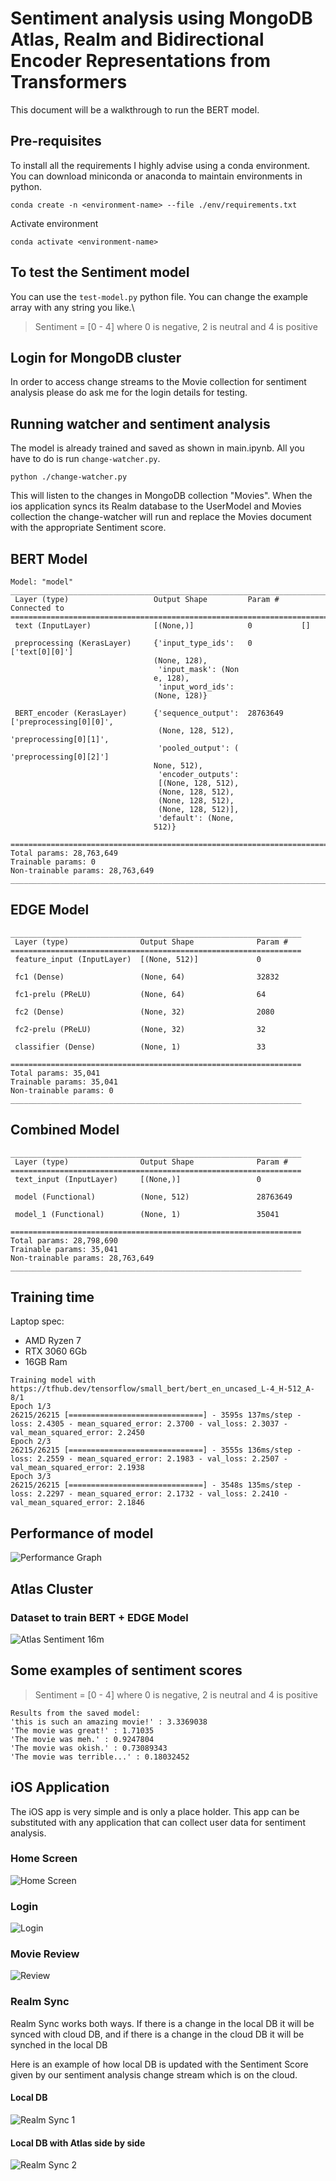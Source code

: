 # Sentiment analysis using MongoDB Atlas, Realm and Bidirectional Encoder Representations from Transformers

This document will be a walkthrough to run the BERT model.

## Pre-requisites
To install all the requirements I highly advise using a conda environment. You can download miniconda or anaconda to maintain environments in python.

```
conda create -n <environment-name> --file ./env/requirements.txt
```

Activate environment
```
conda activate <environment-name>
```

## To test the Sentiment model
You can use the `test-model.py` python file. You can change the example array with any string you like.\
> Sentiment = [0 - 4] where 0 is negative, 2 is neutral and 4 is positive


## Login for MongoDB cluster
In order to access change streams to the Movie collection for sentiment analysis please do ask me for the login details for testing.

## Running watcher and sentiment analysis

The model is already trained and saved as shown in main.ipynb. All you have to do is run `change-watcher.py`.

```
python ./change-watcher.py
```
This will listen to the changes in MongoDB collection "Movies". When the ios application syncs its Realm database to the UserModel and Movies collection the change-watcher will run and replace the Movies document with the appropriate Sentiment score.

## BERT Model

```
Model: "model"
__________________________________________________________________________________________________
 Layer (type)                   Output Shape         Param #     Connected to                     
==================================================================================================
 text (InputLayer)              [(None,)]            0           []                               
                                                                                                  
 preprocessing (KerasLayer)     {'input_type_ids':   0           ['text[0][0]']                   
                                (None, 128),                                                      
                                 'input_mask': (Non                                               
                                e, 128),                                                          
                                 'input_word_ids':                                                
                                (None, 128)}                                                      
                                                                                                  
 BERT_encoder (KerasLayer)      {'sequence_output':  28763649    ['preprocessing[0][0]',          
                                 (None, 128, 512),                'preprocessing[0][1]',          
                                 'pooled_output': (               'preprocessing[0][2]']          
                                None, 512),                                                       
                                 'encoder_outputs':                                               
                                 [(None, 128, 512),                                               
                                 (None, 128, 512),                                                
                                 (None, 128, 512),                                                
                                 (None, 128, 512)],                                               
                                 'default': (None,                                                
                                512)}                                                             
                                                                                                  
==================================================================================================
Total params: 28,763,649
Trainable params: 0
Non-trainable params: 28,763,649
__________________________________________________________________________________________________
```

## EDGE Model
```
_________________________________________________________________
 Layer (type)                Output Shape              Param #   
=================================================================
 feature_input (InputLayer)  [(None, 512)]             0         
                                                                 
 fc1 (Dense)                 (None, 64)                32832     
                                                                 
 fc1-prelu (PReLU)           (None, 64)                64        
                                                                 
 fc2 (Dense)                 (None, 32)                2080      
                                                                 
 fc2-prelu (PReLU)           (None, 32)                32        
                                                                 
 classifier (Dense)          (None, 1)                 33        
                                                                 
=================================================================
Total params: 35,041
Trainable params: 35,041
Non-trainable params: 0
_________________________________________________________________
```

## Combined Model

```
_________________________________________________________________
 Layer (type)                Output Shape              Param #   
=================================================================
 text_input (InputLayer)     [(None,)]                 0         
                                                                 
 model (Functional)          (None, 512)               28763649  
                                                                 
 model_1 (Functional)        (None, 1)                 35041     
                                                                 
=================================================================
Total params: 28,798,690
Trainable params: 35,041
Non-trainable params: 28,763,649
_________________________________________________________________
```

## Training time 

Laptop spec:
- AMD Ryzen 7
- RTX 3060 6Gb
- 16GB Ram

```
Training model with https://tfhub.dev/tensorflow/small_bert/bert_en_uncased_L-4_H-512_A-8/1
Epoch 1/3
26215/26215 [==============================] - 3595s 137ms/step - loss: 2.4305 - mean_squared_error: 2.3700 - val_loss: 2.3037 - val_mean_squared_error: 2.2450
Epoch 2/3
26215/26215 [==============================] - 3555s 136ms/step - loss: 2.2559 - mean_squared_error: 2.1983 - val_loss: 2.2507 - val_mean_squared_error: 2.1938
Epoch 3/3
26215/26215 [==============================] - 3548s 135ms/step - loss: 2.2297 - mean_squared_error: 2.1732 - val_loss: 2.2410 - val_mean_squared_error: 2.1846
```

## Performance of model

![Performance Graph](./images/output.png)

## Atlas Cluster
### Dataset to train BERT + EDGE Model
![Atlas Sentiment 16m](./images/sentiment-16m-atlas.png)

## Some examples of sentiment scores

> Sentiment = [0 - 4] where 0 is negative, 2 is neutral and 4 is positive
```
Results from the saved model:
'this is such an amazing movie!' : 3.3369038 
'The movie was great!' : 1.71035 
'The movie was meh.' : 0.9247804
'The movie was okish.' : 0.73089343
'The movie was terrible...' : 0.18032452
 ```

 ## iOS Application

The iOS app is very simple and is only a place holder. This app can be substituted with any application that can collect user data for sentiment analysis.

 ### Home Screen
 ![Home Screen](./images/login.png)

 ### Login
 ![Login](./images/enter-name.png)

 ### Movie Review
 ![Review](./images/review.png)

 ### Realm Sync

 Realm Sync works both ways. If there is a change in the local DB it will be synced with cloud DB, and if there is a change in the cloud DB it will be synched in the local DB

 Here is an example of how local DB is updated with the Sentiment Score given by our sentiment analysis change stream which is on the cloud.

 #### Local DB
 ![Realm Sync 1](./images/2-way-sync.png)

 #### Local DB with Atlas side by side
 ![Realm Sync 2](./images/2-way-sync-1.png)